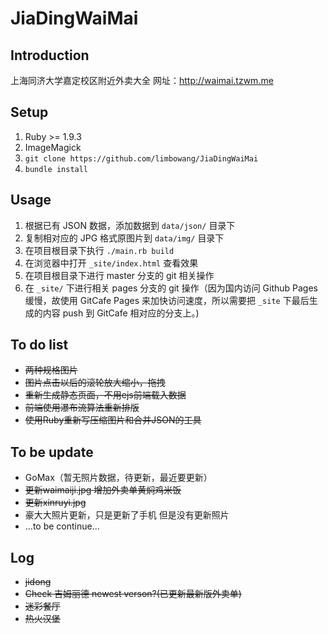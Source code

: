JiaDingWaiMai
=============

## Introduction

上海同济大学嘉定校区附近外卖大全
网址：http://waimai.tzwm.me


## Setup

1. Ruby >= 1.9.3
2. ImageMagick
3. `git clone https://github.com/limbowang/JiaDingWaiMai`
4. `bundle install`


## Usage

1. 根据已有 JSON 数据，添加数据到 `data/json/` 目录下
2. 复制相对应的 JPG 格式原图片到 `data/img/` 目录下
3. 在项目根目录下执行 `./main.rb build`
4. 在浏览器中打开 `_site/index.html` 查看效果
5. 在项目根目录下进行 master 分支的 git 相关操作
6. 在 `_site/` 下进行相关 pages 分支的 git 操作（因为国内访问 Github Pages 缓慢，故使用 GitCafe Pages 来加快访问速度，所以需要把 `_site` 下最后生成的内容 push 到 GitCafe 相对应的分支上。)


## To do list

- ~~两种规格图片~~
- ~~图片点击以后的滚轮放大缩小，拖拽~~
- ~~重新生成静态页面，不用ejs前端载入数据~~
- ~~前端使用瀑布流算法重新排版~~
- ~~使用Ruby重新写压缩图片和合并JSON的工具~~


##  To be update

- GoMax（暂无照片数据，待更新，最近要更新）
- ~~更新waimaiji.jpg 增加外卖单黄焖鸡米饭~~
- ~~更新xinruyi.jpg~~
- 豪大大照片更新，只是更新了手机 但是没有更新照片
- ...to be continue...


##  Log

- ~~jidong~~
- ~~Check 吉姆丽德 newest verson?(已更新最新版外卖单)~~
- ~~迷彩餐厅~~
- ~~热火汉堡~~
